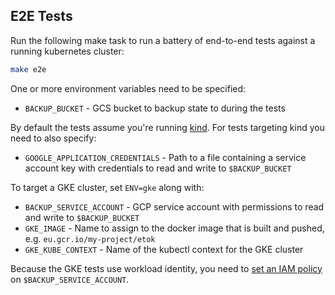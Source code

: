 ## E2E Tests

Run the following make task to run a battery of end-to-end tests against a running kubernetes cluster:

```bash
make e2e
```

One or more environment variables need to be specified:

* `BACKUP_BUCKET` - GCS bucket to backup state to during the tests

By default the tests assume you're running [kind](https://kind.sigs.k8s.io/). For tests targeting kind you need to also specify:

* `GOOGLE_APPLICATION_CREDENTIALS` - Path to a file containing a service account key with credentials to read and write to `$BACKUP_BUCKET`

To target a GKE cluster, set `ENV=gke` along with:

* `BACKUP_SERVICE_ACCOUNT` - GCP service account with permissions to read and write to `$BACKUP_BUCKET`
* `GKE_IMAGE` - Name to assign to the docker image that is built and pushed, e.g. `eu.gcr.io/my-project/etok`
* `GKE_KUBE_CONTEXT` - Name of the kubectl context for the GKE cluster

Because the GKE tests use workload identity, you need to [set an IAM policy](#workload-identity) on `$BACKUP_SERVICE_ACCOUNT`.
